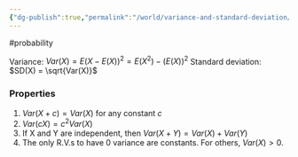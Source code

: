 ```yaml
---
{"dg-publish":true,"permalink":"/world/variance-and-standard-deviation/","created":"","updated":""}
---
```


#probability 

Variance: $Var(X) = E(X - E(X))^{2} = E(X^{2}) - (E(X))^{2}$
Standard deviation: $SD(X) = \sqrt{Var(X)}$

### Properties
1. $Var(X + c) = Var(X)$ for any constant $c$
2. $Var(cX) = c^{2}Var(X)$
3. If X and Y are independent, then $Var(X + Y) = Var(X) + Var(Y)$
4. The only R.V.s to have 0 variance are constants. For others, $Var(X) > 0$.
